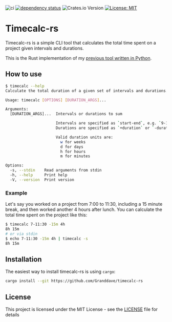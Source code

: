 ![ci](https://github.com/Granddave/timecalc-rs/actions/workflows/ci.yml/badge.svg)
[![dependency status](https://deps.rs/repo/github/granddave/timecalc-rs/status.svg)](https://deps.rs/repo/github/granddave/timecalc-rs)
![Crates.io Version](https://img.shields.io/crates/v/timecalc)
[![License: MIT](https://img.shields.io/badge/License-MIT-yellow.svg)](https://opensource.org/licenses/MIT)

# Timecalc-rs

Timecalc-rs is a simple CLI tool that calculates the total time spent on a project given intervals and durations.

This is the Rust implementation of my [previous tool written in Python](https://github.com/Granddave/timecalc).

## How to use

```bash
$ timecalc --help
Calculate the total duration of a given set of intervals and durations.

Usage: timecalc [OPTIONS] [DURATION_ARGS]...

Arguments:
  [DURATION_ARGS]...  Intervals or durations to sum

                      Intervals are specified as `start-end`, e.g. `9-12:30`.
                      Durations are specified as `+duration` or `-duration`, e.g. `1h` or `-30m`.

                      Valid duration units are:
                        w for weeks
                        d for days
                        h for hours
                        m for minutes

Options:
  -s, --stdin    Read arguments from stdin
  -h, --help     Print help
  -V, --version  Print version

```

### Example

Let's say you worked on a project from 7:00 to 11:30, including a 15 minute break, and then worked another 4 hours after lunch.
You can calculate the total time spent on the project like this:

```bash
$ timecalc 7-11:30 -15m 4h
8h 15m
# or via stdin
$ echo 7-11:30 -15m 4h | timecalc -s
8h 15m
```

## Installation

The easiest way to install timecalc-rs is using `cargo`:

```bash
cargo install --git https://github.com/Granddave/timecalc-rs
```

## License

This project is licensed under the MIT License - see the [LICENSE](LICENSE) file for details

